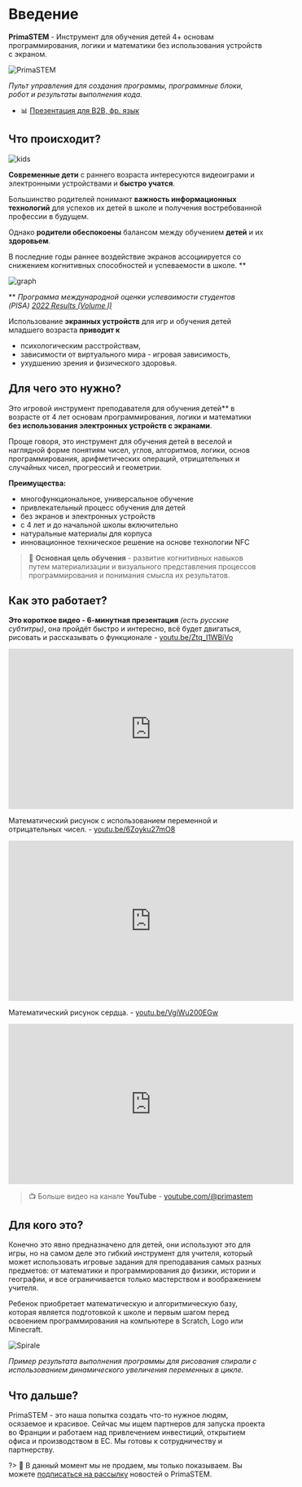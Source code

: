 # Введение

**PrimaSTEM** - Инструмент для обучения детей 4+ основам программирования, логики и математики без использования устройств с экраном.

![PrimaSTEM](images/main.jpeg)

*Пульт управления для создания программы, программные блоки, робот и результаты выполнения кода.*

- 📊 [Презентация для B2B, фр. язык](https://pitch.com/v/primastem_b2b_fr-w5yrm2)

## Что происходит?

![kids](images/kids.png)

**Современные дети** с раннего возраста интересуются видеоиграми и электронными устройствами и **быстро учатся**.

Большинство родителей понимают **важность информационных технологий** для успехов их детей в школе и получения востребованной профессии в будущем.

Однако **родители обеспокоены** балансом между обучением **детей** и их **здоровьем**.

В последние годы раннее воздействие экранов ассоциируется со снижением когнитивных способностей и успеваемости в школе. **

![graph](images/graph.jpg)

** *Программа международной оценки успеваимости студентов (PISA) [2022 Results (Volume I)](https://www.oecd-ilibrary.org/education/pisa-2022-results-volume-i_53f23881-en)*

Использование **экранных устройств** для игр и обучения детей младшего возраста **приводит к**

- психологическим расстройствам,
- зависимости от виртуального мира - игровая зависимость,
- ухудшению зрения и физического здоровья.

## Для чего это нужно?

Это игровой инструмент преподавателя для обучения детей** в возрасте от 4 лет основам программирования, логики и математики **без использования электронных устройств с экранами**.

Проще говоря, это инструмент для обучения детей в веселой и наглядной форме понятиям чисел, углов,  алгоритмов, логики, основ программирования, арифметических операций, отрицательных и случайных чисел, прогрессий и геометрии.

**Преимущества:**

- многофункциональное, универсальное обучение
- привлекательный процесс обучения для детей
- без экранов и электронных устройств
- с 4 лет и до начальной школы включительно
- натуральные материалы для корпуса
- инновационное техническое решение на основе технологии NFC


> 🎯 **Основная цель обучения** - развитие когнитивных навыков путем материализации и визуального представления процессов программирования и понимания смысла их результатов.


## Как это работает?

**Это короткое видео - 6-минутная презентация** *(есть русские субтитры)*, она пройдёт быстро и интересно, всё будет двигаться, рисовать и рассказывать о функционале - [youtu.be/Ztq_I1WBiVo](https://youtu.be/Ztq_I1WBiVo)

<iframe width="560" height="315" src="https://www.youtube.com/embed/Ztq_I1WBiVo?si=ZNSLpsCC8WlPB671" title="YouTube video player" frameborder="0" allow="accelerometer; autoplay; clipboard-write; encrypted-media; gyroscope; picture-in-picture; web-share" referrerpolicy="strict-origin-when-cross-origin" allowfullscreen></iframe>

Математический рисунок с использованием переменной и отрицательных чисел. - [youtu.be/6Zoyku27mO8](https://youtu.be/6Zoyku27mO8) 

<iframe width="560" height="315" src="https://www.youtube.com/embed/6Zoyku27mO8?si=WYYMKyV7d768DI-D" title="YouTube video player" frameborder="0" allow="accelerometer; autoplay; clipboard-write; encrypted-media; gyroscope; picture-in-picture; web-share" referrerpolicy="strict-origin-when-cross-origin" allowfullscreen></iframe>

Математический рисунок сердца. - [youtu.be/VgiWu200EGw](https://youtu.be/VgiWu200EGw) 

<iframe width="560" height="315" src="https://www.youtube.com/embed/VgiWu200EGw?si=EiQKbP0egmZ2aXCa" title="YouTube video player" frameborder="0" allow="accelerometer; autoplay; clipboard-write; encrypted-media; gyroscope; picture-in-picture; web-share" referrerpolicy="strict-origin-when-cross-origin" allowfullscreen></iframe>

> 📺  Больше видео на канале **YouTube** -  [youtube.com/@primastem](https://www.youtube.com/@primastem)

## Для кого это?

Конечно это явно предназначено для детей, они используют это для игры, но на самом деле это гибкий инструмент для учителя, который может использовать игровые задания для преподавания самых разных предметов: от математики и программирования до физики, истории и географии, и все ограничивается только мастерством и воображением учителя.

Ребенок приобретает математическую и алгоритмическую базу, которая является подготовкой к школе и первым шагом перед освоением программирования на компьютере в Scratch, Logo или Minecraft.

![Spirale](images/robot_spiral.jpeg)

*Пример результата выполнения программы для рисования спирали с использованием динамического увеличения переменных в цикле.*

## Что дальше?

PrimaSTEM - это наша попытка создать что-то нужное людям, осязаемое и красивое.
Сейчас мы ищем партнеров для запуска проекта во Франции и работаем над привлечением инвестиций, открытием офиса и производством в ЕС. Мы готовы к сотрудничеству и партнерству.

?> 🐞 В данный момент мы не продаем, мы только показываем. Вы можете [подписаться на рассылку](https://forms.gle/vfJXhBomVXXAAp8C7) новостей о PrimaSTEM.
